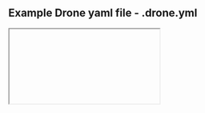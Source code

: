 ## Example Drone yaml file - .drone.yml

<iframe class="ace stretch" data-mode="yaml">pipeline:
  my-build:
    privileged: true
    image: docker:1.11
    environment:
      - DOCKER_HOST=tcp://127.0.0.1:2375
    commands:
      - docker build -t node-hello-world .
    when:
      branch: master
      event: push

  image_to_quay:
    image: docker:1.11
    environment:
      - DOCKER_HOST=tcp://127.0.0.1:2375
    commands:
      - docker login -u=ukhomeofficedigital+drone_demo -p=${DOCKER_PASSWORD} quay.io
      - docker tag node-hello-world quay.io/ukhomeofficedigital/node-hello-world:${DRONE_COMMIT_SHA}
      - docker push quay.io/ukhomeofficedigital/node-hello-world:${DRONE_COMMIT_SHA}
    when:
      branch: master
      event: push

  pr-builder:
    privileged: true
    image: docker:1.11
    environment:
      - DOCKER_HOST=tcp://127.0.0.1:2375
    commands:
      - docker build -t node-hello-world .
    when:
      event: pull_request

  deploy_to_uat:
    image: quay.io/ukhomeofficedigital/kd:v0.2.2
    environment:
      - KUBE_NAMESPACE=dev-induction
      - APP_VERSION=${DRONE_COMMIT_SHA}
      - KUBE_SERVER=https://kube-dev.dsp.notprod.homeoffice.gov.uk
    commands:
      - kd -f kube-templated/secret.yaml -f kube-templated/deployment.yaml -f kube-templated/service.yaml -f kube-templated/ingress.yaml
    when:
      environment: dev-induction
      event: deployment

services:
  dind:
    image: docker:1.11-dind
    privileged: true
    command:
      - -s
      - overlay
</iframe>